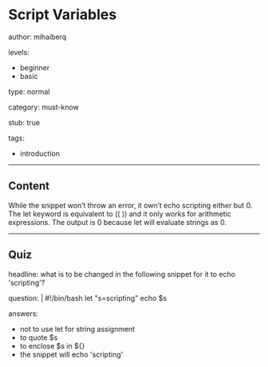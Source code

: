 # Script Variables
author: mihaiberq

levels:
  - beginner
  - basic

type: normal

category: must-know

stub: true

tags:
  - introduction

---
## Content

While the snippet won’t throw an error, it own’t echo scripting either but 0. The let keyword is equivalent to (( )) and it only works for arithmetic expressions. The output is 0 because let will evaluate strings as 0.

---
## Quiz

headline: what is to be changed in the following snippet for it to echo 'scripting'?

question: |
  #!/bin/bash
  let "s=scripting"
  echo $s

answers:
  - not to use let for string assignment
  - to quote $s
  - to enclose $s in ${}
  - the snippet will echo 'scripting'
